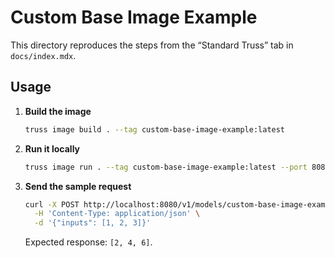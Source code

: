 # Custom Base Image Example

This directory reproduces the steps from the “Standard Truss” tab in `docs/index.mdx`.

## Usage

1. **Build the image**
   ```bash
   truss image build . --tag custom-base-image-example:latest
   ```
2. **Run it locally**
   ```bash
   truss image run . --tag custom-base-image-example:latest --port 8080
   ```
3. **Send the sample request**
   ```bash
   curl -X POST http://localhost:8080/v1/models/custom-base-image-example:predict \
     -H 'Content-Type: application/json' \
     -d '{"inputs": [1, 2, 3]}'
   ```
   Expected response: `[2, 4, 6]`.
